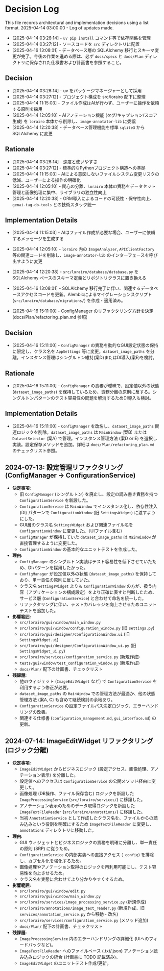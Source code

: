 # Decision Log

This file records architectural and implementation decisions using a list format.
2025-04-14 03:00:00 - Log of updates made.

* [2025-04-14 03:26:14] - `uv pip install` コマンド等で依存関係を管理
* [2025-04-14 03:27:12] - ソースコードを `src` ディレクトリに配置
* [2025-04-16 13:08:01] - データベース層の SQLAlchemy 移行とスキーマ変更が完了。今後の作業を進める際は、必ず `docs/specs` と `docs/Plan` ディレクトリに保存された仕様書および計画書を参照すること。

## Decision

* [2025-04-14 03:26:14] - uv をパッケージマネージャーとして採用
* [2025-04-14 03:27:12] - プロジェクト構成を src/lorairo 配下に整理
* [2025-04-14 11:15:03] - ファイル作成はAIが行わず、ユーザーに操作を依頼する原則を採用
* [2025-04-14 12:05:10] - AIアノテーション機能 (タグ/キャプション/スコア生成) を `lorairo` 本体から削除し、`image-annotator-lib` に委譲
* [2025-04-14 12:20:38] - データベース管理機能を標準 `sqlite3` から SQLAlchemy に変更

## Rationale

* [2025-04-14 03:26:14] - 速度と使いやすさ
* [2025-04-14 03:27:12] - 標準的なPythonプロジェクト構造への準拠
* [2025-04-14 11:15:03] - AIによる意図しないファイルシステム変更リスクの低減、ユーザーによる操作の明確化
* [2025-04-14 12:05:10] - 関心の分離、`lorairo` 本体の責務をデータセット管理と画像処理に集中、ライブラリの独立性向上
* [2025-04-14 12:20:38] - ORM導入によるコードの可読性・保守性向上、`genai-tag-db-tools` との技術スタック統一

## Implementation Details

* [2025-04-14 11:15:03] - AIはファイル作成が必要な場合、ユーザーに依頼するメッセージを生成する
* [2025-04-14 12:05:10] - `lorairo` 内の `ImageAnalyzer`, `APIClientFactory` 等の関連コードを削除し、`image-annotator-lib` のインターフェースを呼び出すように変更
* [2025-04-14 12:20:38] - `src/lorairo/database/database.py` を SQLAlchemy ベースのスキーマ定義とリポジトリクラスに置き換える
* [2025-04-16 13:08:01] - SQLAlchemy 移行完了に伴い、関連するデータベースアクセスコードを更新。Alembicによるマイグレーションスクリプト (`src/lorairo/database/migrations/`) を作成・適用済み。

* [2025-04-16 15:11:00] - ConfigManager のリファクタリング方針を決定 (docs/Plan/refactoring_plan.md 参照)

## Decision

* [2025-04-16 15:11:00] - `ConfigManager` の責務を動的なGUI設定状態の保持に限定し、クラス名を `AppSettings` 等に変更。`dataset_image_paths` を分離。インスタンス管理はシングルトン維持(案D)またはDI導入(案E)を検討。

## Rationale

* [2025-04-16 15:11:00] - `ConfigManager` の責務が曖昧で、設定値以外の状態 (`dataset_image_paths`) を保持しているため、責務分離の原則に反する。シングルトンパターンのテスト容易性の問題を解消するためDI導入も検討。

## Implementation Details

* [2025-04-16 15:11:00] - `ConfigManager` を改名し、`dataset_image_paths` 関連ロジックを削除。`dataset_image_paths` は `MainWindow` (案B) または `DatasetSelector` (案A) で管理。インスタンス管理方法 (案D or E) を選択し実装。設定保存メソッドを追加。詳細は `docs/Plan/refactoring_plan.md` のチェックリスト参照。

## 2024-07-13: 設定管理リファクタリング (ConfigManager -> ConfigurationService)

- **決定事項:**
    - 旧 `ConfigManager` (シングルトン) を廃止し、設定の読み書き責務を持つ `ConfigurationService` を新設した。
    - `ConfigurationService` は `MainWindow` でインスタンス化し、依存性注入 (DI) パターンで `ConfigurationWindow` (旧 `SettingsWidget`) に渡すようにした。
    - GUI層のクラス名 `SettingsWidget` および関連ファイル名を `ConfigurationWindow` に変更した。（UIファイル含む）
    - `ConfigManager` が保持していた `dataset_image_paths` は `MainWindow` が直接管理するように変更した。
    - `ConfigurationWindow` の基本的なユニットテストを作成した。
- **理由:**
    - `ConfigManager` のシングルトン実装はテスト容易性を低下させていたため、DIパターンを採用したかった。
    - `ConfigManager` が設定値以外の状態 (`dataset_image_paths`) を保持しており、単一責任の原則に反していた。
    - クラス名 `SettingsWidget` よりも `ConfigurationWindow` の方が、扱う内容（アプリケーションの構成設定）をより正確に表すと判断したため、サービス層 (`ConfigurationService`) と合わせて命名を統一した。
    - リファクタリングに伴い、テストカバレッジを向上させるためユニットテストを追加した。
- **影響範囲:**
    - `src/lorairo/gui/window/main_window.py`
    - `src/lorairo/gui/window/configuration_window.py` (旧 `settings.py`)
    - `src/lorairo/gui/designer/ConfigurationWindow.ui` (旧 `SettingsWidget.ui`)
    - `src/lorairo/gui/designer/ConfigurationWindow_ui.py` (旧 `SettingsWidget_ui.py`)
    - `src/lorairo/services/configuration_service.py` (新規作成)
    - `tests/gui/window/test_configuration_window.py` (新規作成)
    - `docs/Plan/` 配下の計画書、チェックリスト
- **残課題:**
    - 他のウィジェット (`ImageEditWidget` など) で `ConfigurationService` を利用するよう修正が必要。
    - `dataset_image_paths` の `MainWindow` での管理方法が最適か、他の状態管理方法 (案A, C) も含めて継続検討の余地あり。
    - `ConfigurationService` の設定ファイルパス決定ロジック、エラーハンドリングの改善。
    - 関連する仕様書 (`configuration_management.md`, `gui_interface.md`) の更新。

## 2024-07-14: ImageEditWidget リファクタリング (ロジック分離)

- **決定事項:**
    - `ImageEditWidget` からビジネスロジック (設定アクセス、画像処理、アノテーション表示) を分離した。
    - 設定値へのアクセスは `ConfigurationService` の公開メソッド経由に変更した。
    - 画像処理 (DB操作、ファイル保存含む) ロジックを新設した `ImageProcessingService` (`src/lorairo/services/`) に移譲した。
    - アノテーション表示のためのデータ取得ロジックを新設した `ImageTextFileReader` (`src/lorairo/annotations/`) に移譲した。
    - 当初 `AnnotationService` として作成したクラス名を、ファイルからの読み込みという役割を明確にするため `ImageTextFileReader` に変更し、`annotations` ディレクトリに移動した。
- **理由:**
    - GUI ウィジェットとビジネスロジックの責務を明確に分離し、単一責任の原則 (SRP) に従うため。
    - `ConfigurationService` の内部実装への直接アクセス (`_config`) を排除し、カプセル化を強化するため。
    - 画像処理やアノテーション取得のロジックを再利用可能にし、テスト容易性を向上させるため。
    - クラス名を実態に合わせてより分かりやすくするため。
- **影響範囲:**
    - `src/lorairo/gui/window/edit.py`
    - `src/lorairo/gui/window/main_window.py`
    - `src/lorairo/services/image_processing_service.py` (新規作成)
    - `src/lorairo/annotations/image_text_reader.py` (新規作成、旧 `services/annotation_service.py` から移動・改名)
    - `src/lorairo/services/configuration_service.py` (メソッド追加)
    - `docs/Plan/` 配下の計画書、チェックリスト
- **残課題:**
    - `ImageProcessingService` 内のエラーハンドリングの詳細化 (UIへのフィードバックなど)。
    - `ImageTextFileReader` へのファイルベース (.txt/.json) アノテーション読み込みロジックの統合 (計画書に TODO 記載済み)。
    - `ImageEditWidget` のユニットテスト作成/更新。